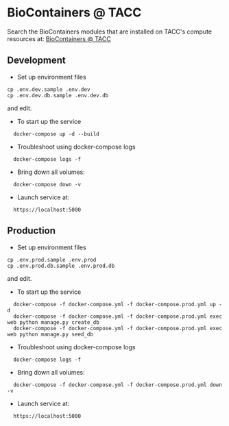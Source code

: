 # BioContainers @ TACC 

Search the BioContainers modules that are installed on TACC's compute resources at: [BioContainers @ TACC](https://biocontainers.tacc.utexas.edu/search)

## Development

- Set up environment files
```
cp .env.dev.sample .env.dev
cp .env.dev.db.sample .env.dev.db
```
and edit.
- To start up the service

```
  docker-compose up -d --build
```

- Troubleshoot using docker-compose logs

```
  docker-compose logs -f
```
- Bring down all volumes:

```
  docker-compose down -v
```

- Launch service at:

```
  https://localhost:5000
```

## Production

- Set up environment files
```
cp .env.prod.sample .env.prod
cp .env.prod.db.sample .env.prod.db
```
and edit.

- To start up the service

```
  docker-compose -f docker-compose.yml -f docker-compose.prod.yml up -d
  docker-compose -f docker-compose.yml -f docker-compose.prod.yml exec web python manage.py create_db
  docker-compose -f docker-compose.yml -f docker-compose.prod.yml exec web python manage.py seed_db
```

- Troubleshoot using docker-compose logs

```
  docker-compose logs -f
```
- Bring down all volumes:

```
  docker-compose -f docker-compose.yml -f docker-compose.prod.yml down -v
```

- Launch service at:

```
  https://localhost:5000
```

